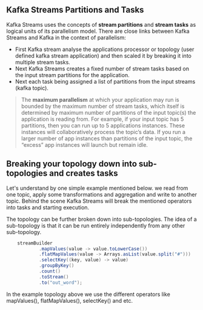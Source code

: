 ## Kafka Streams Partitions and Tasks
Kafka Streams uses the concepts of  **stream partitions**  and  **stream tasks**  as logical units of its parallelism model. There are close links between Kafka Streams and Kafka in the context of parallelism:

 - First Kafka stream analyse the applications processor or topology (user defined kafka stream application) and then scaled it by breaking it into multiple stream tasks.
 - Next Kafka Streams creates a fixed number of stream tasks based on the input stream partitions for the application.
 - Next each task being assigned a list of partitions from the input streams (kafka topic).
 

> The **maximum parallelism** at which your application may run is bounded by the maximum number of stream tasks, which itself is determined by maximum number of partitions of the input topic(s) the application is reading from. For example, if your input topic has 5 partitions, then you can run up to 5 applications instances. These instances will collaboratively process the topic’s data. If you run a larger number of app instances than partitions of the input topic, the “excess” app instances will launch but remain idle.

##  Breaking your topology down into sub-topologies and creates tasks
Let's understand by one simple example mentioned below. we read from one topic, apply some transformations and aggregation and write to another topic. Behind the scene Kafka Streams will break the mentioned operators into tasks and starting execution.

The topology can be further broken down into sub-topologies. The idea of a sub-topology is that it can be run entirely independently from any other sub-topology.

```scala
    streamBuilder
            .mapValues(value -> value.toLowerCase())
            .flatMapValues(value -> Arrays.asList(value.split("#")))
            .selectKey((key, value) -> value)
            .groupByKey()
            .count()
            .toStream()
            .to("out_word");
```
In the example topology above we use the different operators like mapValues(), flatMapValues(), selectKey() and etc. 
<!--stackedit_data:
eyJoaXN0b3J5IjpbLTE2OTI3Njc3MCwtODUyODYxNzQ3LDEzMj
I2MjEzMzAsMTM2MDQzNDI1LDEwMTU4MTM1MzQsMjA1NjcwNjEw
NSwxOTY2ODEzNTc4LC02MDkwNzQyNTgsNzk3ODg4NTE1LDkzOT
Q5MTU5MywtNjI5NjA4MjE1LDE3MTM3MTQwNDQsMTY3MTAwMTM0
MiwxMzE5OTMyNTA1LDExOTYyODMzMTYsMTY3ODU4NTE5NSwtNT
AxMDEzMjYxLDIwMzY3NzI0NDMsLTIwODg3NDY2MTIsLTk1MDAy
NTAxMl19
-->